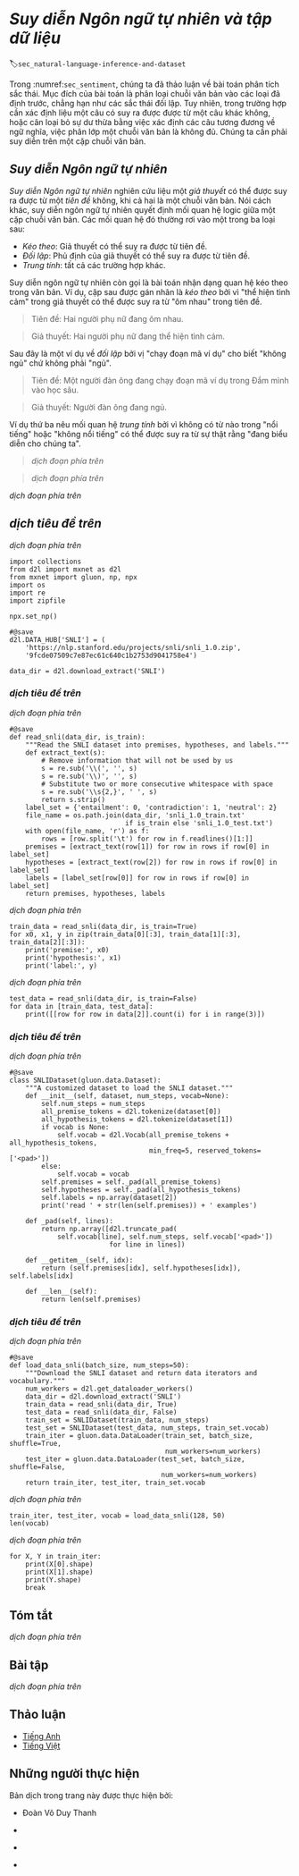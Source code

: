 <!-- ===================== Bắt đầu dịch Phần 1 ==================== -->
<!-- ========================================= REVISE - BẮT ĐẦU =================================== -->

<!--
# Natural Language Inference and the Dataset
-->

# *Suy diễn Ngôn ngữ tự nhiên và tập dữ liệu*
:label:`sec_natural-language-inference-and-dataset`


<!--
In :numref:`sec_sentiment`, we discussed the problem of sentiment analysis.
This task aims to classify a single text sequence into predefined categories, such as a set of sentiment polarities.
However, when there is a need to decide whether one sentence can be inferred form another, 
or eliminate redundancy by identifying sentences that are semantically equivalent, knowing how to classify one text sequence is insufficient.
Instead, we need to be able to reason over pairs of text sequences.
-->

Trong :numref:`sec_sentiment`, chúng ta đã thảo luận về bài toán phân tích sắc thái. Mục đích của bài toán là phân loại chuỗi văn bản vào các loại đã định trước, chẳng hạn như các sắc thái đối lập. Tuy nhiên, trong trường hợp cần xác định liệu một câu có suy ra được được từ một câu khác không, hoặc cân loại bỏ sự dư thừa bằng việc xác định các câu tương đương về ngữ nghĩa, việc phân lớp một chuỗi văn bản là không đủ. Chúng ta cần phải suy diễn trên một cặp chuỗi văn bản.


<!--
## Natural Language Inference
-->

## *Suy diễn Ngôn ngữ tự nhiên*

<!--
*Natural language inference* studies whether a *hypothesis* can be inferred from a *premise*, where both are a text sequence.
In other words, natural language inference determines the logical relationship between a pair of text sequences.
Such relationships usually fall into three types:
-->

*Suy diễn Ngôn ngữ tự nhiên* nghiên cứu liệu một *giả thuyết* có thể được suy ra được từ một *tiên đề* không, khi cả hai là một chuỗi văn bản. Nói cách khác, suy diễn ngôn ngữ tự nhiên quyết định mối quan hệ logic giữa một cặp chuỗi văn bản. Các mối quan hệ đó thường rơi vào một trong ba loại sau:


<!--
* *Entailment*: the hypothesis can be inferred from the premise.
* *Contradiction*: the negation of the hypothesis can be inferred from the premise.
* *Neutral*: all the other cases.
-->

* *Kéo theo*: Giả thuyết có thể suy ra được từ tiên đề.
* *Đối lập*: Phủ định của giả thuyết có thể suy ra được từ tiên đề.
* *Trung tính*: tất cả các trường hợp khác.


<!--
Natural language inference is also known as the recognizing textual entailment task.
For example, the following pair will be labeled as *entailment* because "showing affection" 
in the hypothesis can be inferred from "hugging one another" in the premise.
-->

Suy diễn ngôn ngữ tự nhiên còn gọi là bài toán nhận dạng quan hệ kéo theo trong văn bản.
Ví dụ, cặp sau được gán nhãn là *kéo theo* bởi vì "thể hiện tình cảm" trong giả thuyết có thể
được suy ra từ "ôm nhau" trong tiên đề.


<!--
> Premise: Two women are hugging each other.
-->

> Tiên đề: Hai người phụ nữ đang ôm nhau.

<!--
> Hypothesis: Two women are showing affection.
-->

> Giả thuyết: Hai người phụ nữ đang thể hiện tình cảm.


<!--
The following is an example of *contradiction* as "running the coding example" indicates "not sleeping" rather than "sleeping".
-->

Sau đây là một ví dụ về *đối lập* bởi vị "chạy đoạn mã ví dụ" cho biết "không ngủ" chứ không phải "ngủ".


<!--
> Premise: A man is running the coding example from Dive into Deep Learning.
-->

> Tiên đề: Một người đàn ông đang chạy đoạn mã ví dụ trong Đắm mình vào học sâu.

<!--
> Hypothesis: The man is sleeping.
-->

> Giả thuyết: Người đàn ông đang ngủ.


<!--
The third example shows a *neutrality* relationship because neither "famous" nor "not famous" can be inferred from the fact that "are performing for us". 
-->

Ví dụ thứ ba nêu mối quan hệ *trung tính* bởi vì không có từ nào trong "nổi tiếng" hoặc "không nổi tiếng" có thể được suy ra từ sự thật rằng "đang biểu diễn cho chúng ta".


<!--
> Premise: The musicians are performing for us.
-->

> *dịch đoạn phía trên*

<!--
> Hypothesis: The musicians are famous.
-->

> *dịch đoạn phía trên*


<!--
Natural language inference has been a central topic for understanding natural language.
It enjoys wide applications ranging from information retrieval to open-domain question answering.
To study this problem, we will begin by investigating a popular natural language inference benchmark dataset.
-->

*dịch đoạn phía trên*

<!-- ===================== Kết thúc dịch Phần 1 ===================== -->

<!-- ===================== Bắt đầu dịch Phần 2 ===================== -->

<!--
## The Stanford Natural Language Inference (SNLI) Dataset
-->

## *dịch tiêu đề trên*


<!--
Stanford Natural Language Inference (SNLI) Corpus is a collection of over $500,000$ labeled English sentence pairs :cite:`Bowman.Angeli.Potts.ea.2015`.
We download and store the extracted SNLI dataset in the path `../data/snli_1.0`.
-->

*dịch đoạn phía trên*


```{.python .input  n=28}
import collections
from d2l import mxnet as d2l
from mxnet import gluon, np, npx
import os
import re
import zipfile

npx.set_np()

#@save
d2l.DATA_HUB['SNLI'] = (
    'https://nlp.stanford.edu/projects/snli/snli_1.0.zip',
    '9fcde07509c7e87ec61c640c1b2753d9041758e4')

data_dir = d2l.download_extract('SNLI')
```


<!--
### Reading the Dataset
-->

### *dịch tiêu đề trên*


<!--
The original SNLI dataset contains much richer information than what we really need in our experiments.
Thus, we define a function `read_snli` to only extract part of the dataset, then return lists of premises, hypotheses, and their labels.
-->

*dịch đoạn phía trên*


```{.python .input  n=66}
#@save
def read_snli(data_dir, is_train):
    """Read the SNLI dataset into premises, hypotheses, and labels."""
    def extract_text(s):
        # Remove information that will not be used by us
        s = re.sub('\\(', '', s) 
        s = re.sub('\\)', '', s)
        # Substitute two or more consecutive whitespace with space
        s = re.sub('\\s{2,}', ' ', s)
        return s.strip()
    label_set = {'entailment': 0, 'contradiction': 1, 'neutral': 2}
    file_name = os.path.join(data_dir, 'snli_1.0_train.txt'
                             if is_train else 'snli_1.0_test.txt')
    with open(file_name, 'r') as f:
        rows = [row.split('\t') for row in f.readlines()[1:]]
    premises = [extract_text(row[1]) for row in rows if row[0] in label_set]
    hypotheses = [extract_text(row[2]) for row in rows if row[0] in label_set]
    labels = [label_set[row[0]] for row in rows if row[0] in label_set]
    return premises, hypotheses, labels
```


<!--
Now let us print the first $3$ pairs of premise and hypothesis, 
as well as their labels ("0", "1", and "2" correspond to "entailment", "contradiction", and "neutral", respectively ).
-->

*dịch đoạn phía trên*


```{.python .input  n=70}
train_data = read_snli(data_dir, is_train=True)
for x0, x1, y in zip(train_data[0][:3], train_data[1][:3], train_data[2][:3]):
    print('premise:', x0)
    print('hypothesis:', x1)
    print('label:', y)
```


<!--
The training set has about $550,000$ pairs, and the testing set has about $10,000$ pairs.
The following shows that the three labels "entailment", "contradiction", and "neutral" are balanced in 
both the training set and the testing set.
-->

*dịch đoạn phía trên*


```{.python .input}
test_data = read_snli(data_dir, is_train=False)
for data in [train_data, test_data]:
    print([[row for row in data[2]].count(i) for i in range(3)])
```


<!--
### Defining a Class for Loading the Dataset
-->

### *dịch tiêu đề trên*


<!--
Below we define a class for loading the SNLI dataset by inheriting from the `Dataset` class in Gluon.
The argument `num_steps` in the class constructor specifies the length of a text sequence so that each minibatch of sequences will have the same shape. 
In other words, tokens after the first `num_steps` ones in longer sequence are trimmed, 
while special tokens “&lt;pad&gt;” will be appended to shorter sequences until their length becomes `num_steps`.
By implementing the `__getitem__` function, we can arbitrarily access the premise, hypothesis, and label with the index `idx`.
-->

*dịch đoạn phía trên*


```{.python .input  n=115}
#@save
class SNLIDataset(gluon.data.Dataset):
    """A customized dataset to load the SNLI dataset."""
    def __init__(self, dataset, num_steps, vocab=None):
        self.num_steps = num_steps
        all_premise_tokens = d2l.tokenize(dataset[0])
        all_hypothesis_tokens = d2l.tokenize(dataset[1])
        if vocab is None:
            self.vocab = d2l.Vocab(all_premise_tokens + all_hypothesis_tokens,
                                   min_freq=5, reserved_tokens=['<pad>'])
        else:
            self.vocab = vocab
        self.premises = self._pad(all_premise_tokens)
        self.hypotheses = self._pad(all_hypothesis_tokens)
        self.labels = np.array(dataset[2])
        print('read ' + str(len(self.premises)) + ' examples')

    def _pad(self, lines):
        return np.array([d2l.truncate_pad(
            self.vocab[line], self.num_steps, self.vocab['<pad>'])
                         for line in lines])

    def __getitem__(self, idx):
        return (self.premises[idx], self.hypotheses[idx]), self.labels[idx]

    def __len__(self):
        return len(self.premises)
```

<!-- ===================== Kết thúc dịch Phần 2 ===================== -->

<!-- ===================== Bắt đầu dịch Phần 3 ===================== -->

<!--
### Putting All Things Together
-->

### *dịch tiêu đề trên*


<!--
Now we can invoke the `read_snli` function and the `SNLIDataset` class to download the SNLI dataset and 
return `DataLoader` instances for both training and testing sets, together with the vocabulary of the training set.
It is noteworthy that we must use the vocabulary constructed from the training set as that of the testing set. 
As a result, any new token from the testing set will be unknown to the model trained on the training set.
-->

*dịch đoạn phía trên*


```{.python .input  n=114}
#@save
def load_data_snli(batch_size, num_steps=50):
    """Download the SNLI dataset and return data iterators and vocabulary."""
    num_workers = d2l.get_dataloader_workers()
    data_dir = d2l.download_extract('SNLI')
    train_data = read_snli(data_dir, True)
    test_data = read_snli(data_dir, False)
    train_set = SNLIDataset(train_data, num_steps)
    test_set = SNLIDataset(test_data, num_steps, train_set.vocab)
    train_iter = gluon.data.DataLoader(train_set, batch_size, shuffle=True,
                                       num_workers=num_workers)
    test_iter = gluon.data.DataLoader(test_set, batch_size, shuffle=False,
                                      num_workers=num_workers)
    return train_iter, test_iter, train_set.vocab
```


<!--
Here we set the batch size to $128$ and sequence length to $50$,
and invoke the `load_data_snli` function to get the data iterators and vocabulary.
Then we print the vocabulary size.
-->

*dịch đoạn phía trên*


```{.python .input  n=111}
train_iter, test_iter, vocab = load_data_snli(128, 50)
len(vocab)
```


<!--
Now we print the shape of the first minibatch.
Contrary to sentiment analysis,
we have $2$ inputs `X[0]` and `X[1]` representing pairs of premises and hypotheses.
-->

*dịch đoạn phía trên*


```{.python .input  n=113}
for X, Y in train_iter:
    print(X[0].shape)
    print(X[1].shape)
    print(Y.shape)
    break
```

## Tóm tắt

<!--
* Natural language inference studies whether a hypothesis can be inferred from a premise, where both are a text sequence.
* In natural language inference, relationships between premises and hypotheses include entailment, contradiction, and neutral.
* Stanford Natural Language Inference (SNLI) Corpus is a popular benchmark dataset of natural language inference.
-->

*dịch đoạn phía trên*


## Bài tập

<!--
1. Machine translation has long been evaluated based on superficial $n$-gram matching between an output translation and a ground-truth translation.
Can you design a measure for evaluating machine translation results by using natural language inference?
2. How can we change hyperparameters to reduce the vocabulary size? 
-->

*dịch đoạn phía trên*

<!-- ===================== Kết thúc dịch Phần 3 ===================== -->
<!-- ========================================= REVISE - KẾT THÚC ===================================-->


## Thảo luận
* [Tiếng Anh](https://discuss.d2l.ai/t/394)
* [Tiếng Việt](https://forum.machinelearningcoban.com/c/d2l)

## Những người thực hiện
Bản dịch trong trang này được thực hiện bởi:
<!--
Tác giả của mỗi Pull Request điền tên mình và tên những người review mà bạn thấy
hữu ích vào từng phần tương ứng. Mỗi dòng một tên, bắt đầu bằng dấu `*`.
Tên đầy đủ của các reviewer có thể được tìm thấy tại https://github.com/aivivn/d2l-vn/blob/master/docs/contributors_info.md
-->

* Đoàn Võ Duy Thanh
<!-- Phần 1 -->
* 

<!-- Phần 2 -->
* 

<!-- Phần 3 -->
* 
